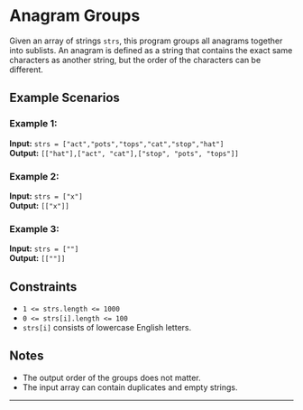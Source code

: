 # Anagram Groups

Given an array of strings `strs`, this program groups all anagrams together into sublists. An anagram is defined as a string that contains the exact same characters as another string, but the order of the characters can be different.

## Example Scenarios

### Example 1:

**Input:** `strs = ["act","pots","tops","cat","stop","hat"]`  
**Output:** `[["hat"],["act", "cat"],["stop", "pots", "tops"]]`

### Example 2:

**Input:** `strs = ["x"]`  
**Output:** `[["x"]]`

### Example 3:

**Input:** `strs = [""]`  
**Output:** `[[""]]`

## Constraints

- `1 <= strs.length <= 1000`
- `0 <= strs[i].length <= 100`
- `strs[i]` consists of lowercase English letters.

## Notes

- The output order of the groups does not matter.
- The input array can contain duplicates and empty strings.

---
